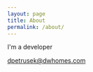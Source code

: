 ```yaml
---
layout: page
title: About
permalink: /about/
---
```


I'm a developer

[dpetrusek@dwhomes.com](mailto:dpetrusek@dwhomes.com)
